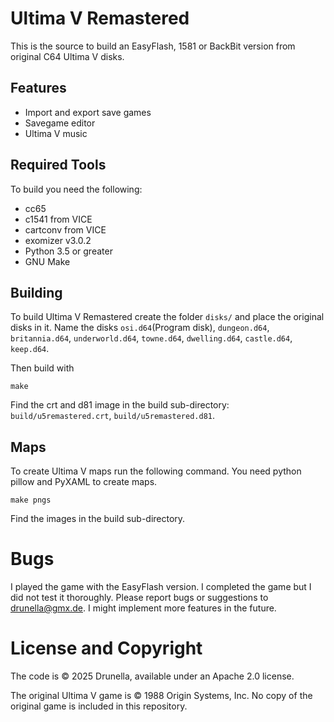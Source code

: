 # Ultima V Remastered
This is the source to build an EasyFlash, 1581 or BackBit version from original C64 Ultima V disks.

## Features
* Import and export save games
* Savegame editor
* Ultima V music

## Required Tools
To build you need the following:
* cc65
* c1541 from VICE
* cartconv from VICE
* exomizer v3.0.2
* Python 3.5 or greater
* GNU Make

## Building
To build Ultima V Remastered create the folder `disks/` and place the
original disks in it. Name the disks `osi.d64`(Program disk), `dungeon.d64`, 
`britannia.d64`, `underworld.d64`, `towne.d64`, `dwelling.d64`, `castle.d64`, 
`keep.d64`.

Then build with

```
make
```

Find the crt and d81 image in the build sub-directory:
`build/u5remastered.crt`, 
`build/u5remastered.d81`.

## Maps
To create Ultima V maps run the following command. You need python pillow
and PyXAML to create maps.

```
make pngs
```

Find the images in the build sub-directory.

# Bugs

I played the game with the EasyFlash version. I completed the game but
I did not test it thoroughly. Please report bugs or suggestions to drunella@gmx.de.
I might implement more features in the future.

# License and Copyright

The code is © 2025 Drunella, available under an Apache 2.0 license.

The original Ultima V game is © 1988 Origin Systems, Inc. 
No copy of the original game is included in this repository.

